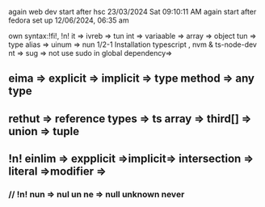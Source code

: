 again web dev start after hsc 23/03/2024 Sat 09:10:11 AM again start after fedora set up 12/06/2024, 06:35 am

own syntax:!fi!, !n!
it => ivreb => tun
int => variaable => array => object
tun => type alias => uinum => nun
1/2-1 Installation typescript , nvm & ts-node-dev
nt => sug => not use sudo in global dependency=>

## eima => explicit => implicit => type method => any type

## rethut => reference types => ts array => third[] => union => tuple

## !n! einlim => expplicit =>implicit=> intersection => literal =>modifier =>

### // !n! nun => nul un ne => null unknown never
